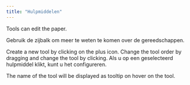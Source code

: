 ```yaml
---
title: "Hulpmiddelen"
---
```


Tools can edit the paper.

Gebruik de zijbalk om meer te weten te komen over de gereedschappen.

Create a new tool by clicking on the plus icon. Change the tool order by dragging and change the tool by clicking.
Als u op een geselecteerd hulpmiddel klikt, kunt u het configureren.

The name of the tool will be displayed as tooltip on hover on the tool.
